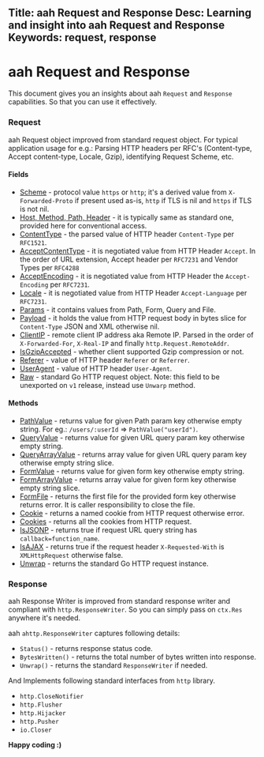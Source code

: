 Title: aah Request and Response
Desc: Learning and insight into aah Request and Response
Keywords: request, response
---
# aah Request and Response

This document gives you an insights about aah `Request` and `Response` capabilities. So that you can use it effectively.

### Request

aah Request object improved from standard request object. For typical application usage for e.g.: Parsing HTTP headers per RFC's (Content-type, Accept content-type, Locale, Gzip), identifying Request Scheme, etc.

#### Fields

  * <u>Scheme</u> - protocol value `https` or `http`; it's a derived value from `X-Forwarded-Proto` if present used as-is, `http` if TLS is nil and `https` if TLS is not nil.
  * <u>Host, Method, Path, Header</u> - it is typically same as standard one, provided here for conventional access.
  * <u>ContentType</u> - the parsed value of HTTP header `Content-Type` per `RFC1521`.
  * <u>AcceptContentType</u> - it is negotiated value from HTTP Header `Accept`. In the order of URL extension, Accept header per `RFC7231` and Vendor Types per `RFC4288`
  * <u>AcceptEncoding</u> - it is negotiated value from HTTP Header the `Accept-Encoding` per `RFC7231`.
  * <u>Locale</u> - it is negotiated value from HTTP Header `Accept-Language` per `RFC7231`.
  * <u>Params</u> - it contains values from Path, Form, Query and File.
  * <u>Payload</u> - it holds the value from HTTP request body in bytes slice for `Content-Type` JSON and XML otherwise nil.
  * <u>ClientIP</u> - remote client IP address aka Remote IP. Parsed in the order of `X-Forwarded-For`, `X-Real-IP` and finally `http.Request.RemoteAddr`.
  * <u>IsGzipAccepted</u> - whether client supported Gzip compression or not.
  * <u>Referer</u> - value of HTTP header `Referer` or `Referrer`.
  * <u>UserAgent</u> - value of HTTP header `User-Agent`.
  * <u>Raw</u> - standard Go HTTP request object. Note: this field to be unexported on `v1` release, instead use `Unwarp` method.

#### Methods

  * <u>PathValue</u> - returns value for given Path param key otherwise empty string. For eg.: `/users/:userId` => `PathValue("userId")`.
  * <u>QueryValue</u> - returns value for given URL query param key otherwise empty string.
  * <u>QueryArrayValue</u> - returns array value for given URL query param key otherwise empty string slice.
  * <u>FormValue</u> - returns value for given form key otherwise empty string.
  * <u>FormArrayValue</u> - returns array value for given form key otherwise empty string slice.
  * <u>FormFile</u> - returns the first file for the provided form key otherwise returns error. It is caller responsibility to close the file.
  * <u>Cookie</u> - returns a named cookie from HTTP request otherwise error.
  * <u>Cookies</u> - returns all the cookies from HTTP request.
  * <u>IsJSONP</u> - returns true if request URL query string has `callback=function_name`.
  * <u>IsAJAX</u> - returns true if the request header `X-Requested-With` is `XMLHttpRequest` otherwise false.
  * <u>Unwrap</u> - returns the standard Go HTTP request instance.

### Response

aah Response Writer is improved from standard response writer and compliant with `http.ResponseWriter`. So you can simply pass on `ctx.Res` anywhere it's needed.

aah `ahttp.ResponseWriter` captures following details:

  * `Status()` - returns response status code.
  * `BytesWritten()` - returns the total number of bytes written into response.
  * `Unwrap()` - returns the standard `ResponseWriter` if needed.

And Implements following standard interfaces from `http` library.

  * `http.CloseNotifier`
  * `http.Flusher`
  * `http.Hijacker`
  * `http.Pusher`
  * `io.Closer`


**Happy coding :)**
